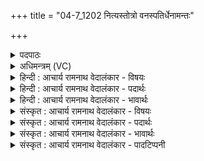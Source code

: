 +++
title = "04-7_1202 नित्यस्तोत्रो वनस्पतिर्धेनामन्तः"

+++
<details><summary>पदपाठः</summary>

नि꣡त्य꣢꣯स्तोत्रः। नि꣡त्य꣢꣯। स्तो꣣त्रः। व꣢न꣣स्प꣡तिः꣢। धे꣣ना꣢म्। अ꣣न्त꣡रिति꣢। स꣣बर्दु꣡घा꣢म्। स꣣बः। दु꣡घा꣢꣯म्। हि꣡न्वानः꣢। मा꣡नु꣢꣯षा। यु꣣जा꣢। १२०२।
</details>

<details><summary>अधिमन्त्रम् (VC)</summary>

- पवमानः सोमः
- असितः काश्यपो देवलो वा
- गायत्री
- षड्जः
</details>

<details><summary>हिन्दी : आचार्य रामनाथ वेदालंकार - विषयः</summary>

अगले मन्त्र में यह वर्णन है कि परमात्मा स्तोता का कैसे उपकार करता है।
</details>

<details><summary>हिन्दी : आचार्य रामनाथ वेदालंकार - पदार्थः</summary>

पदार्थान्वयभाषाः -  (नित्यस्तोत्रः) सन्ध्योपासनारूप नित्यकर्म द्वारा स्तुति करने योग्य, (वनस्पतिः) तेजों का अधिपति सोम परमात्मा, (मानुषा युजा) मनुष्य स्त्री-पुरुषों के (अन्तः) अन्तःकरण में (सबर्दुघाम्) आनन्द-रस को दुहनेवाली (धेनाम्) दिव्यवाणी को (हिन्वानः) प्रेरित करता रहता है ॥७॥ यहाँ ‘दुघाम्’ कहने से धेना (वाणी) में गोत्व का आरोप व्यङ्ग्य है ॥७॥
</details>

<details><summary>हिन्दी : आचार्य रामनाथ वेदालंकार - भावार्थः</summary>

भावार्थभाषाः -  परमेश्वर की उपासना का यही लाभ है कि दिव्य आनन्द और शुभकर्मों में उत्साह प्राप्त होता है ॥७॥
</details>

<details><summary>संस्कृत : आचार्य रामनाथ वेदालंकार - विषयः</summary>

अथ परमात्मा स्तोतारं कथमुपकरोतीत्याह।
</details>

<details><summary>संस्कृत : आचार्य रामनाथ वेदालंकार - पदार्थः</summary>

पदार्थान्वयभाषाः -  (नित्यस्तोत्रः) सन्ध्योपासनरूपनित्यकर्मत्वेन स्तवनीयः, (वनस्पतिः) वनसां तेजसां पतिः अधीश्वरः सोमः परमात्मा (मानुषा युजा) मानुषयोः युजोः उपासकयोः स्त्रीपुरुषयोः। [उभयत्र सुपां सुलुक्०। अ० ७।१।३९ इत्यनेन षष्ठीद्विवचनस्य आकारादेशः।] (अन्तः) अन्तःकरणे (सबर्दुघाम्) आनन्दरसदोग्ध्रीम् (धेनाम्) दिव्यां वाचम् [धेना इति वाङ्नाम। निघं० १।११।] (हिन्वानः) प्रेरयन्, भवतीति शेषः। [हि गतौ वृद्धौ च स्वादिः। आत्मनेपदं छान्दसम्] ॥७॥ अत्र ‘दुघाम्’ इति कथनेन धेनायां गोत्वारोपो व्यङ्ग्यः ॥७॥
</details>

<details><summary>संस्कृत : आचार्य रामनाथ वेदालंकार - भावार्थः</summary>

भावार्थभाषाः -  परमेश्वरोपासनाया अयमेव लाभो यद् दिव्यानन्दः शुभकर्मसूत्साहश्च प्राप्यते ॥७॥
</details>

<details><summary>संस्कृत : आचार्य रामनाथ वेदालंकार - पादटिप्पनी</summary>

टिप्पणी:   १. ऋ० ९।१२।७,‘धी॒नाम॒न्तः स॑ब॒र्दुघः॑। हि॒न्वा॒नो मानु॑षा यु॒गा’ इति पाठः।
</details>